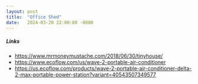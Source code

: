 ```yaml
---
layout: post
title:  "Office Shed"
date:   2024-03-20 22:00:00 -0800
---
```


##### Links
- https://www.mrmoneymustache.com/2018/06/30/tinyhouse/
- https://www.ecoflow.com/us/wave-2-portable-air-conditioner
- https://us.ecoflow.com/products/wave-2-portable-air-conditioner-delta-2-max-portable-power-station?variant=40543507349577
